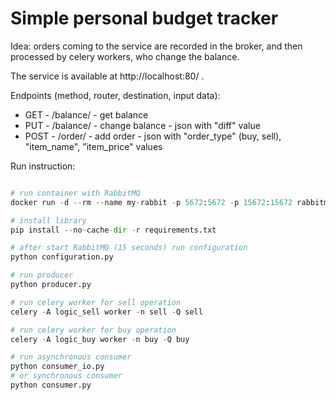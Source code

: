 # Simple personal budget tracker

Idea: orders coming to the service are recorded in the broker, and then processed by celery workers, who change the balance.

The service is available at http://localhost:80/ .

Endpoints (method, router, destination, input data):

- GET - /balance/ - get balance
- PUT - /balance/ - change balance - json with "diff" value
- POST - /order/ - add order - json with "order_type" (buy, sell), "item_name", "item_price" values

Run instruction:
```python

# run container with RabbitMQ
docker run -d --rm --name my-rabbit -p 5672:5672 -p 15672:15672 rabbitmq:3-management

# install library
pip install --no-cache-dir -r requirements.txt

# after start RabbitMQ (15 seconds) run configuration
python configuration.py

# run producer
python producer.py

# run celery worker for sell operation
celery -A logic_sell worker -n sell -Q sell

# run celery worker for buy operation
celery -A logic_buy worker -n buy -Q buy

# run asynchronous consumer
python consumer_io.py
# or synchronous consumer
python consumer.py

```
